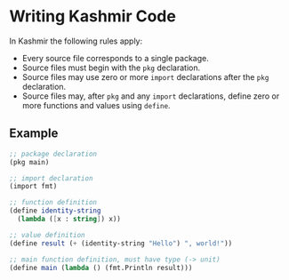 # Writing Kashmir Code

In Kashmir the following rules apply:

* Every source file corresponds to a single package.
* Source files must begin with the `pkg` declaration.
* Source files may use zero or more `import` declarations after the `pkg`
  declaration.
* Source files may, after `pkg` and any `import` declarations, define
  zero or more functions and values using `define`.

## Example

```scheme
;; package declaration
(pkg main)

;; import declaration
(import fmt)

;; function definition
(define identity-string
  (lambda ([x : string]) x))

;; value definition
(define result (+ (identity-string "Hello") ", world!"))

;; main function definition, must have type (-> unit)
(define main (lambda () (fmt.Println result)))
```
